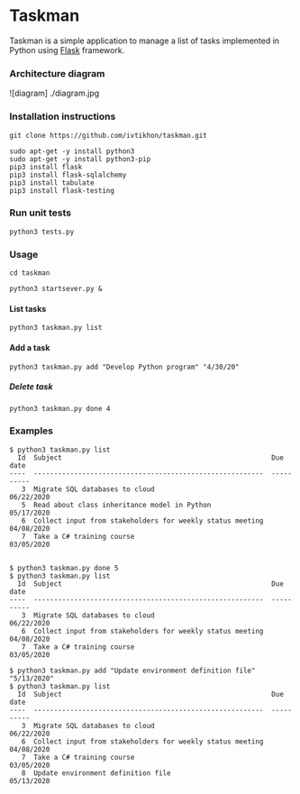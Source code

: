 # Taskman

Taskman is a simple application to manage a list of tasks implemented in Python using [Flask](https://palletsprojects.com/p/flask/) framework. 

### Architecture diagram
![diagram] ./diagram.jpg

### Installation instructions

```
git clone https://github.com/ivtikhon/taskman.git

sudo apt-get -y install python3
sudo apt-get -y install python3-pip
pip3 install flask
pip3 install flask-sqlalchemy
pip3 install tabulate
pip3 install flask-testing
```
### Run unit tests
```
python3 tests.py
```

### Usage
```
cd taskman

python3 startsever.py &
```
#### List tasks
```
python3 taskman.py list
```
#### Add a task
```
python3 taskman.py add "Develop Python program" "4/30/20"
```
##### Delete task
```
python3 taskman.py done 4
```

### Examples
```
$ python3 taskman.py list
  Id  Subject                                                    Due date
----  ---------------------------------------------------------  ----------
   3  Migrate SQL databases to cloud                             06/22/2020
   5  Read about class inheritance model in Python               05/17/2020
   6  Collect input from stakeholders for weekly status meeting  04/08/2020
   7  Take a C# training course                                  03/05/2020


$ python3 taskman.py done 5
$ python3 taskman.py list
  Id  Subject                                                    Due date
----  ---------------------------------------------------------  ----------
   3  Migrate SQL databases to cloud                             06/22/2020
   6  Collect input from stakeholders for weekly status meeting  04/08/2020
   7  Take a C# training course                                  03/05/2020

$ python3 taskman.py add "Update environment definition file" "5/13/2020"
$ python3 taskman.py list
  Id  Subject                                                    Due date
----  ---------------------------------------------------------  ----------
   3  Migrate SQL databases to cloud                             06/22/2020
   6  Collect input from stakeholders for weekly status meeting  04/08/2020
   7  Take a C# training course                                  03/05/2020
   8  Update environment definition file                         05/13/2020

```